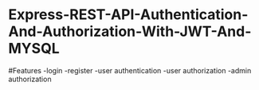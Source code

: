 # Express-REST-API-Authentication-And-Authorization-With-JWT-And-MYSQL

#Features
-login
-register
-user authentication
-user authorization
-admin authorization
